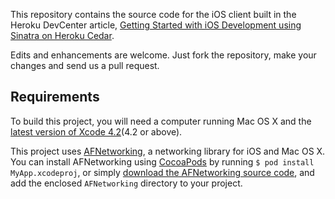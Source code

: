 This repository contains the source code for the iOS client built in the Heroku DevCenter article, [Getting Started with iOS Development using Sinatra on Heroku Cedar](http://devcenter.heroku.com/articles/getting-started-ios-development-sinatra-cedar).

Edits and enhancements are welcome. Just fork the repository, make your changes and send us a pull request.

## Requirements

To build this project, you will need a computer running Mac OS X and the [latest version of Xcode 4.2](http://developer.apple.com/xcode/)(4.2 or above).

This project uses [AFNetworking](https://github.com/afnetworking/afnetworking), a networking library for iOS and Mac OS X. You can install AFNetworking using [CocoaPods](https://github.com/CocoaPods/CocoaPods) by running `$ pod install MyApp.xcodeproj`, or simply [download the AFNetworking source code](https://github.com/AFNetworking/AFNetworking/zipball/master), and add the enclosed `AFNetworking` directory to your project.

